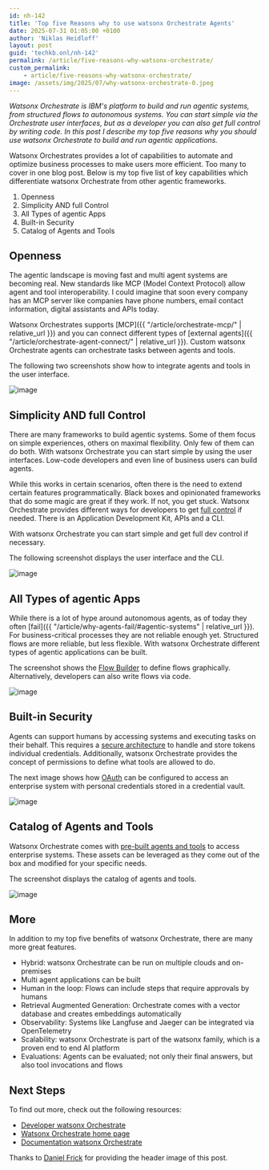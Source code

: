 ```yaml
---
id: nh-142
title: 'Top five Reasons why to use watsonx Orchestrate Agents'
date: 2025-07-31 01:05:00 +0100
author: 'Niklas Heidloff'
layout: post
guid: 'techkb.onl/nh-142'
permalink: /article/five-reasons-why-watsonx-orchestrate/
custom_permalink:
    - article/five-reasons-why-watsonx-orchestrate/
image: /assets/img/2025/07/why-watsonx-orchestrate-0.jpeg
---
```


*Watsonx Orchestrate is IBM's platform to build and run agentic systems, from structured flows to autonomous systems. You can start simple via the Orchestrate user interfaces, but as a developer you can also get full control by writing code. In this post I describe my top five reasons why you should use watsonx Orchestrate to build and run agentic applications.*

Watsonx Orchestrates provides a lot of capabilities to automate and optimize business processes to make users more efficient. Too many to cover in one blog post. Below is my top five list of key capabilities which differentiate watsonx Orchestrate from other agentic frameworks.

1. Openness
2. Simplicity AND full Control
3. All Types of agentic Apps
4. Built-in Security
5. Catalog of Agents and Tools

## Openness

The agentic landscape is moving fast and multi agent systems are becoming real. New standards like MCP (Model Context Protocol) allow agent and tool interoperability. I could imagine that soon every company has an MCP server like companies have phone numbers, email contact information, digital assistants and APIs today.

Watsonx Orchestrates supports [MCP]({{ "/article/orchestrate-mcp/" | relative_url }}) and you can connect different types of [external agents]({{ "/article/orchestrate-agent-connect/" | relative_url }}). Custom watsonx Orchestrate agents can orchestrate tasks between agents and tools.

The following two screenshots show how to integrate agents and tools in the user interface.

![image](/assets/img/2025/07/why-watsonx-orchestrate-1.png)

## Simplicity AND full Control

There are many frameworks to build agentic systems. Some of them focus on simple experiences, others on maximal flexibility. Only few of them can do both. With watsonx Orchestrate you can start simple by using the user interfaces. Low-code developers and even line of business users can build agents.

While this works in certain scenarios, often there is the need to extend certain features programmatically. Black boxes and opinionated frameworks that do some magic are great if they work. If not, you get stuck. Watsonx Orchestrate provides different ways for developers to get [full control](https://developer.watson-orchestrate.ibm.com/) if needed. There is an Application Development Kit, APIs and a CLI. 

With watsonx Orchestrate you can start simple and get full dev control if necessary.

The following screenshot displays the user interface and the CLI.

![image](/assets/img/2025/07/why-watsonx-orchestrate-2.png)

## All Types of agentic Apps

While there is a lot of hype around autonomous agents, as of today they often [fail]({{ "/article/why-agents-fail/#agentic-systems" | relative_url }}). For business-critical processes they are not reliable enough yet. Structured flows are more reliable, but less flexible. With watsonx Orchestrate different types of agentic applications can be built.

The screenshot shows the [Flow Builder](https://developer.watson-orchestrate.ibm.com/tools/flows/overview) to define flows graphically. Alternatively, developers can also write flows via code.

![image](/assets/img/2025/07/why-watsonx-orchestrate-3.png)

## Built-in Security

Agents can support humans by accessing systems and executing tasks on their behalf. This requires a [secure architecture](https://developer.watson-orchestrate.ibm.com/connections/overview) to handle and store tokens individual credentials. Additionally, watsonx Orchestrate provides the concept of permissions to define what tools are allowed to do.

The next image shows how [OAuth](https://developer.watson-orchestrate.ibm.com/tutorials/workday_sso_connections) can be configured to access an enterprise system with personal credentials stored in a credential vault.

![image](/assets/img/2025/07/why-watsonx-orchestrate-4.png)

## Catalog of Agents and Tools

Watsonx Orchestrate comes with [pre-built agents and tools](https://www.ibm.com/docs/en/watsonx/watson-orchestrate/base?topic=catalog-list-prebuilt-agents) to access enterprise systems. These assets can be leveraged as they come out of the box and modified for your specific needs.

The screenshot displays the catalog of agents and tools.

![image](/assets/img/2025/07/why-watsonx-orchestrate-5.png)

## More

In addition to my top five benefits of watsonx Orchestrate, there are many more great features.

* Hybrid: watsonx Orchestrate can be run on multiple clouds and on-premises
* Multi agent applications can be built
* Human in the loop: Flows can include steps that require approvals by humans
* Retrieval Augmented Generation: Orchestrate comes with a vector database and creates embeddings automatically
* Observability: Systems like Langfuse and Jaeger can be integrated via OpenTelemetry
* Scalability: watsonx Orchestrate is part of the watsonx family, which is a proven end to end AI platform
* Evaluations: Agents can be evaluated; not only their final answers, but also tool invocations and flows

## Next Steps

To find out more, check out the following resources:

* [Developer watsonx Orchestrate](https://developer.watson-orchestrate.ibm.com)
* [Watsonx Orchestrate home page](https://www.ibm.com/products/watsonx-orchestrate)
* [Documentation watsonx Orchestrate](https://www.ibm.com/docs/en/watsonx/watson-orchestrate)

Thanks to [Daniel Frick](https://www.linkedin.com/in/frick-daniel/) for providing the header image of this post.